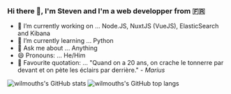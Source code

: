 ### Hi there 👋, I'm Steven and I'm a web developper from 🇫🇷

- 🔭 I’m currently working on ... Node.JS, NuxtJS (VueJS), ElasticSearch and Kibana
- 🌱 I’m currently learning ... Python
- 💬 Ask me about ... Anything
- 😄 Pronouns: ... He/Him
- 💬 Favourite quotation: ... "Quand on a 20 ans, on crache le tonnerre par devant et on pète les éclairs par derrière." - *Marius*

![wilmouths's GitHub stats](https://github-readme-stats.vercel.app/api?username=wilmouths&show_icons=true&theme=tokyonight&count_private=true&include_all_commits=2018)
![wilmouths's GitHub top langs](https://github-readme-stats.vercel.app/api/top-langs/?username=wilmouths&layout=compact&theme=tokyonight&count_private=true&include_all_commits=2018)
